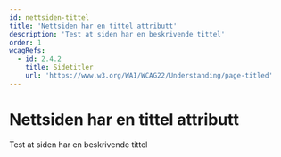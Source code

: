 ```yaml
---
id: nettsiden-tittel
title: 'Nettsiden har en tittel attributt'
description: 'Test at siden har en beskrivende tittel'
order: 1
wcagRefs:
  - id: 2.4.2
    title: Sidetitler
    url: 'https://www.w3.org/WAI/WCAG22/Understanding/page-titled'
---
```


# Nettsiden har en tittel attributt

Test at siden har en beskrivende tittel

